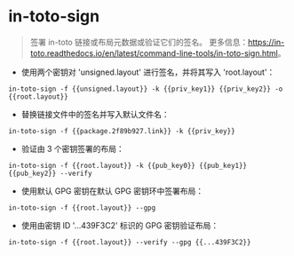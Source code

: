 # in-toto-sign

> 签署 in-toto 链接或布局元数据或验证它们的签名。
> 更多信息：<https://in-toto.readthedocs.io/en/latest/command-line-tools/in-toto-sign.html>。

- 使用两个密钥对 'unsigned.layout' 进行签名，并将其写入 'root.layout'：

`in-toto-sign -f {{unsigned.layout}} -k {{priv_key1}} {{priv_key2}} -o {{root.layout}}`

- 替换链接文件中的签名并写入默认文件名：

`in-toto-sign -f {{package.2f89b927.link}} -k {{priv_key}}`

- 验证由 3 个密钥签署的布局：

`in-toto-sign -f {{root.layout}} -k {{pub_key0}} {{pub_key1}} {{pub_key2}} --verify`

- 使用默认 GPG 密钥在默认 GPG 密钥环中签署布局：

`in-toto-sign -f {{root.layout}} --gpg`

- 使用由密钥 ID '...439F3C2' 标识的 GPG 密钥验证布局：

`in-toto-sign -f {{root.layout}} --verify --gpg {{...439F3C2}}`